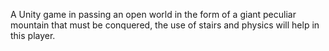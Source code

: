 A Unity game in passing an open world in the form of a giant peculiar mountain that must be conquered, the use of stairs and physics will help in this player.
